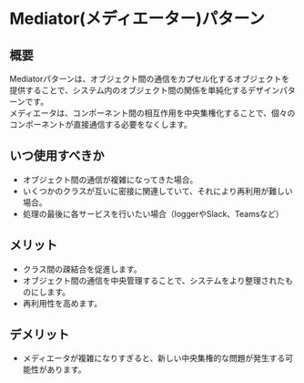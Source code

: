 # Mediator(メディエーター)パターン

## 概要

Mediatorパターンは、オブジェクト間の通信をカプセル化するオブジェクトを提供することで、システム内のオブジェクト間の関係を単純化するデザインパターンです。  
メディエータは、コンポーネント間の相互作用を中央集権化することで、個々のコンポーネントが直接通信する必要をなくします。

## いつ使用すべきか

- オブジェクト間の通信が複雑になってきた場合。
- いくつかのクラスが互いに密接に関連していて、それにより再利用が難しい場合。
- 処理の最後に各サービスを行いたい場合（loggerやSlack、Teamsなど）

## メリット

- クラス間の疎結合を促進します。
- オブジェクト間の通信を中央管理することで、システムをより整理されたものにします。
- 再利用性を高めます。

## デメリット

- メディエータが複雑になりすぎると、新しい中央集権的な問題が発生する可能性があります。



